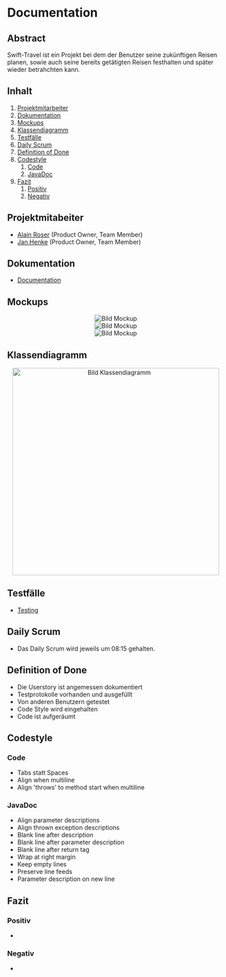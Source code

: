 # Documentation

## Abstract
Swift-Travel ist ein Projekt bei dem der Benutzer seine zukünftigen Reisen planen, sowie auch seine bereits getätigten Reisen
festhalten und später wieder betrahchten kann.

## Inhalt

1. [Projektmitarbeiter](#Projektmitarbeiter)
2. [Dokumentation](#Dokumentation)
3. [Mockups](#Mockups)
4. [Klassendiagramm](#Klassendiagramm)
5. [Testfälle](#Testfälle)
6. [Daily Scrum](#Daily-Scrum)
7. [Definition of Done](#Definition-of-Done)
8. [Codestyle](#Codestyle)
	1. [Code](#Code)
	2. [JavaDoc](#JavaDoc)
9. [Fazit](#Fazit)
	1. [Positiv](#Positiv)
	2. [Negativ](#Negativ)
	
## Projektmitabeiter
* [Alain Roser](https://git.bbcag.ch/brosea) (Product Owner, Team Member)
* [Jan Henke](https://git.bbcag.ch/bhenkj) (Product Owner, Team Member)

## Dokumentation
* [Documentation](docs/documentation/documentation.md)

## Mockups
<div align="center">
    <img src="docs/images/mockup1.png" alt="Bild Mockup">
</div>
<div align="center">
    <img src="docs/images/mockup2.png" alt="Bild Mockup">
</div>
<div align="center">
    <img src="docs/images/mockup3.png" alt="Bild Mockup">
</div>

## Klassendiagramm
<div align="center">
    <img src="docs/images/uml.png" alt="Bild Klassendiagramm" style="width: 50vw;">
</div>

## Testfälle
* [Testing](docs/documentation/documentation.md#Testing)

## Daily Scrum
* Das Daily Scrum wird jeweils um 08:15 gehalten.

## Definition of Done
* Die Userstory ist angemessen dokumentiert
* Testprotokolle vorhanden und ausgefüllt
* Von anderen Benutzern getestet
* Code Style wird eingehalten
* Code ist aufgeräumt

## Codestyle
### Code
* Tabs statt Spaces
* Align when multiline
* Align 'throws' to method start when multiline

### JavaDoc
* Align parameter descriptions
* Align thrown exception descriptions 
* Blank line after description 
* Blank line after parameter description 
* Blank line after return tag 
* Wrap at right margin 
* Keep empty lines 
* Preserve line feeds
* Parameter description on new line

## Fazit 
### Positiv 
*

### Negativ
*